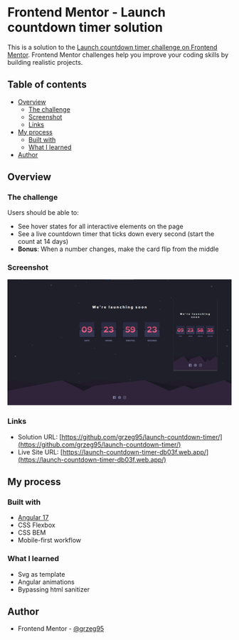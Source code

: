 # Frontend Mentor - Launch countdown timer solution

This is a solution to the [Launch countdown timer challenge on Frontend Mentor](https://www.frontendmentor.io/challenges/launch-countdown-timer-N0XkGfyz-). Frontend Mentor challenges help you improve your coding skills by building realistic projects.

## Table of contents

- [Overview](#overview)
    - [The challenge](#the-challenge)
    - [Screenshot](#screenshot)
    - [Links](#links)
- [My process](#my-process)
    - [Built with](#built-with)
    - [What I learned](#what-i-learned)
- [Author](#author)

## Overview

### The challenge

Users should be able to:

- See hover states for all interactive elements on the page
- See a live countdown timer that ticks down every second (start the count at 14 days)
- **Bonus**: When a number changes, make the card flip from the middle

### Screenshot

![](./screenshot.png)

### Links

- Solution URL: [https://github.com/grzeg95/launch-countdown-timer/](https://github.com/grzeg95/launch-countdown-timer/)
- Live Site URL: [https://launch-countdown-timer-db03f.web.app/](https://launch-countdown-timer-db03f.web.app/)

## My process

### Built with

- [Angular 17](https://angular.dev/)
- CSS Flexbox
- CSS BEM
- Mobile-first workflow

### What I learned

- Svg as template
- Angular animations
- Bypassing html sanitizer

## Author

- Frontend Mentor - [@grzeg95](https://www.frontendmentor.io/profile/grzeg95)
